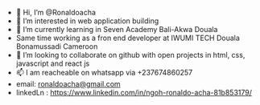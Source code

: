 - 👋 Hi, I’m @Ronaldoacha
- 👀 I’m interested in web application building
- 🌱 I’m currently learning in Seven Academy Bali-Akwa Douala
- Same time working as a fron end developer at IWUMI TECH Douala Bonamussadi Cameroon
- 💞️ I’m looking to collaborate on github with open projects in html, css, javascript and react js
- 📫 I am reacheable on whatsapp via +237674860257
- email: ronaldoacha@gmail.com
- linkedLn : https://www.linkedin.com/in/ngoh-ronaldo-acha-81b853179/

<!---
Ronaldoacha/Ronaldoacha is a ✨ special ✨ repository because its `README.md` (this file) appears on your GitHub profile.
You can click the Preview link to take a look at your changes.
--->
